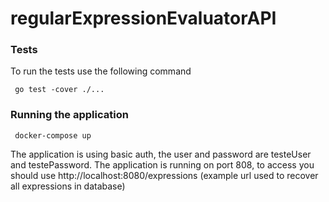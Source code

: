 # regularExpressionEvaluatorAPI

### Tests
 To run the tests use the following command
```shell
 go test -cover ./...
```

### Running the application
```shell
 docker-compose up
```

The application is using basic auth, the user and password are testeUser and testePassword. The application is running on port 808, to access you should use http://localhost:8080/expressions (example url used to recover all expressions in database)